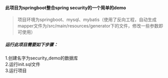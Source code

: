 #### 此项目为springboot整合spring security的一个简单的demo
>项目环境为springboot、mysql、mybatis（使用了反向工程，自动生成mapper文件为/src/main/resources/generator下的文件，修改一些参数即可使用）
##### 运行此项目需要如下步骤：
1.创建名字为security_demo的数据库  
2.运行init.sql文件  
3.运行项目

